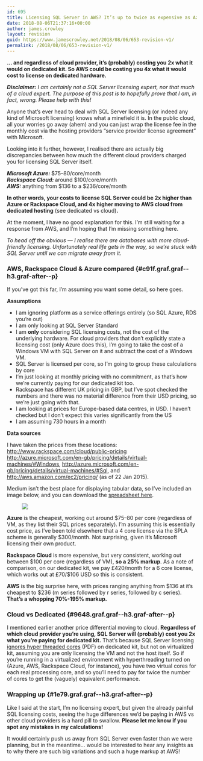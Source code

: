 ```yaml
---
id: 695
title: Licensing SQL Server in AWS? It’s up to twice as expensive as Azure or Rackspace Cloud.
date: 2018-08-06T21:37:16+00:00
author: james.crowley
layout: revision
guid: https://www.jamescrowley.net/2018/08/06/653-revision-v1/
permalink: /2018/08/06/653-revision-v1/
---
```

<p id="b0ed" class="graf graf--p graf-after--h3">
  <strong class="markup--strong markup--p-strong">… and regardless of cloud provider, it’s (probably) costing you 2x what it would on dedicated kit. So AWS could be costing you 4x what it would cost to license on dedicated hardware.</strong>
</p>

<p id="f9f4" class="graf graf--p graf-after--p">
  <strong class="markup--strong markup--p-strong"><em class="markup--em markup--p-em">Disclaimer:</em></strong><em class="markup--em markup--p-em"> I am certainly not a SQL Server licensing expert, nor that much of a cloud expert. The purpose of this post is to hopefully prove that I am, in fact, wrong. Please help with this!</em>
</p>

<p id="62c4" class="graf graf--p graf-after--p">
  Anyone that’s ever head to deal with SQL Server licensing (or indeed any kind of Microsoft licensing) knows what a minefield it is. In the public cloud, all your worries go away (ahem) and you can just wrap the license fee in the monthly cost via the hosting providers “service provider license agreement” with Microsoft.
</p>

<p id="f439" class="graf graf--p graf-after--p">
  Looking into it further, however, I realised there are actually big discrepancies between how much the different cloud providers charged you for licensing SQL Server itself.
</p>

<p id="e59d" class="graf graf--p graf-after--p">
  <strong class="markup--strong markup--p-strong"><em class="markup--em markup--p-em">Microsoft Azure: </em></strong>$75–80/core/month<br /> <strong class="markup--strong markup--p-strong"><em class="markup--em markup--p-em">Rackspace Cloud: </em></strong>around $100/core/month<br /> <strong class="markup--strong markup--p-strong"><em class="markup--em markup--p-em">AWS: </em></strong>anything from $136 to a $236/core/month
</p>

<p id="fc43" class="graf graf--p graf-after--p">
  <strong class="markup--strong markup--p-strong">In other words, your costs to license SQL Server could be 2x higher than Azure or Rackspace Cloud, and 4x higher moving to AWS cloud from dedicated hosting</strong> (see dedicated vs cloud)<strong class="markup--strong markup--p-strong">.</strong>
</p>

<p id="fc48" class="graf graf--p graf-after--p">
  At the moment, I have no good explanation for this. I’m still waiting for a response from AWS, and I’m hoping that I’m missing something here.
</p>

<p id="a93e" class="graf graf--p graf-after--p">
  <em class="markup--em markup--p-em">To head off the obvious — I realise there are databases with more cloud-friendly licensing. Unfortunately real life gets in the way, so we’re stuck with SQL Server until we can migrate away from it.</em>
</p>

### AWS, Rackspace Cloud & Azure compared {#c91f.graf.graf--h3.graf-after--p}

<p id="49aa" class="graf graf--p graf-after--h3">
  If you’ve got this far, I’m assuming you want some detail, so here goes.
</p>

<p id="87cb" class="graf graf--p graf-after--p">
  <strong class="markup--strong markup--p-strong">Assumptions</strong>
</p>

<ul class="postList">
  <li id="e591" class="graf graf--li graf-after--p">
    I am ignoring platform as a service offerings entirely (so SQL Azure, RDS you’re out)
  </li>
  <li id="0132" class="graf graf--li graf-after--li">
    I am only looking at SQL Server Standard
  </li>
  <li id="1ef9" class="graf graf--li graf-after--li">
    I am <strong class="markup--strong markup--li-strong">only</strong> considering SQL licensing costs, not the cost of the underlying hardware. For cloud providers that don’t explicitly state a licensing cost (only Azure does this), I’m going to take the cost of a Windows VM with SQL Server on it and subtract the cost of a Windows VM.
  </li>
  <li id="188d" class="graf graf--li graf-after--li">
    SQL Server is licensed per core, so I’m going to group these calculations by core
  </li>
  <li id="b723" class="graf graf--li graf-after--li">
    I’m just looking at monthly pricing with no commitment, as that’s how we’re currently paying for our dedicated kit too.
  </li>
  <li id="3f53" class="graf graf--li graf-after--li">
    Rackspace has different UK pricing in GBP, but I’ve spot checked the numbers and there was no material difference from their USD pricing, so we’re just going with that.
  </li>
  <li id="1a4d" class="graf graf--li graf-after--li">
    I am looking at prices for Europe-based data centres, in USD. I haven’t checked but I don’t expect this varies significantly from the US
  </li>
  <li id="4e3a" class="graf graf--li graf-after--li">
    I am assuming 730 hours in a month
  </li>
</ul>

<p id="db4e" class="graf graf--p graf-after--li">
  <strong class="markup--strong markup--p-strong">Data sources</strong>
</p>

<p id="76c9" class="graf graf--p graf-after--p">
  I have taken the prices from these locations: <a class="markup--anchor markup--p-anchor" href="https://www.rackspace.com" target="_blank" rel="nofollow noopener" data-href="http://www.rackspace.com/cloud/public-pricing">http://www.rackspace.com/cloud/public-pricing</a> <a class="markup--anchor markup--p-anchor" href="http://azure.microsoft.com/en-gb/pricing/details/virtual-machines/#Windows" target="_blank" rel="nofollow noopener" data-href="http://azure.microsoft.com/en-gb/pricing/details/virtual-machines/#Windows">http://azure.microsoft.com/en-gb/pricing/details/virtual-machines/#Windows</a>, <a class="markup--anchor markup--p-anchor" href="http://azure.microsoft.com/en-gb/pricing/details/virtual-machines/#Sql" target="_blank" rel="nofollow noopener" data-href="http://azure.microsoft.com/en-gb/pricing/details/virtual-machines/#Sql">http://azure.microsoft.com/en-gb/pricing/details/virtual-machines/#Sql</a>, and <a class="markup--anchor markup--p-anchor" href="http://aws.amazon.com/ec2/pricing/" target="_blank" rel="nofollow noopener" data-href="http://aws.amazon.com/ec2/pricing/">http://aws.amazon.com/ec2/pricing/</a> (as of 22 Jan 2015).
</p>

<p id="82b5" class="graf graf--p graf-after--p">
  Medium isn’t the best place for displaying tabular data, so I’ve included an image below, and you can download the <a class="markup--anchor markup--p-anchor" href="https://gist.github.com/jamescrowley/123673cb660eda1a7afe" target="_blank" rel="nofollow noopener" data-href="https://gist.github.com/jamescrowley/123673cb660eda1a7afe">spreadsheet here</a>.
</p><figure id="4fcc" class="graf graf--figure graf-after--p"> 

<div class="aspectRatioPlaceholder is-locked">
  <div class="aspectRatioPlaceholder-fill">
  </div>
  
  <div class="progressiveMedia js-progressiveMedia graf-image is-canvasLoaded is-imageLoaded" data-image-id="1*gaTZpgOAnFEItTC5lb5AhA.png" data-width="1652" data-height="1042" data-action="zoom" data-action-value="1*gaTZpgOAnFEItTC5lb5AhA.png" data-scroll="native">
  </div>
</div></figure> <figure id="4fcc" class="graf graf--figure graf-after--p"> 

<div class="aspectRatioPlaceholder is-locked">
  <div class="progressiveMedia js-progressiveMedia graf-image is-canvasLoaded is-imageLoaded" data-image-id="1*gaTZpgOAnFEItTC5lb5AhA.png" data-width="1652" data-height="1042" data-action="zoom" data-action-value="1*gaTZpgOAnFEItTC5lb5AhA.png" data-scroll="native">
    <img class="progressiveMedia-image js-progressiveMedia-image" src="https://cdn-images-1.medium.com/max/800/1*gaTZpgOAnFEItTC5lb5AhA.png" data-src="https://cdn-images-1.medium.com/max/800/1*gaTZpgOAnFEItTC5lb5AhA.png" />
  </div>
</div></figure> 

<p id="8b0e" class="graf graf--p graf-after--figure">
  <strong class="markup--strong markup--p-strong">Azure</strong> is the cheapest, working out around $75–80 per core (regardless of VM, as they list their SQL prices separately). I’m assuming this is essentially cost price, as I’ve been told elsewhere that a 4 core license via the SPLA scheme is generally $300/month. Not surprising, given it’s Microsoft licensing their own product.
</p>

<p id="23b8" class="graf graf--p graf-after--p">
  <strong class="markup--strong markup--p-strong">Rackspace Cloud</strong> is more expensive, but very consistent, working out between $100 per core (regardless of VM), <strong class="markup--strong markup--p-strong">so a 25% markup</strong>. As a note of comparison, on our dedicated kit, we pay £420/month for a 6 core license, which works out at £70/$106 USD so this is consistent.
</p>

<p id="3d73" class="graf graf--p graf-after--p">
  <strong class="markup--strong markup--p-strong">AWS</strong> is the big surprise here, with prices ranging anything from $136 at it’s cheapest to $236 (m series followed by r series, followed by c series). <strong class="markup--strong markup--p-strong">That’s a whopping 70%-195% markup.</strong>
</p>

### Cloud vs Dedicated {#9648.graf.graf--h3.graf-after--p}

<p id="ae1b" class="graf graf--p graf-after--h3">
  I mentioned earlier another price differential moving to cloud. <strong class="markup--strong markup--p-strong">Regardless of which cloud provider you’re using, SQL Server will (probably) cost you 2x what you’re paying for dedicated kit.</strong> That’s because SQL Server licensing <a class="markup--anchor markup--p-anchor" href="http://www.google.co.uk/url?sa=t&rct=j&q=&esrc=s&source=web&cd=1&cad=rja&uact=8&sqi=2&ved=0CEAQFjAA&url=http%3A%2F%2Fdownload.microsoft.com%2Fdownload%2F6%2F6%2FF%2F66FF3259-1466-4BBA-A505-2E3DA5B2B1FA%2FSQL_Server_2014_Licensing_Datasheet.pdf&ei=3v7AVNOBJ5G5aY7ygagF&usg=AFQjCNEImWMnUJ4Ud7JH-jYZuwFDMVZo7g&sig2=Xv-SVRNVkHm7MKY1XUULTA&bvm=bv.83829542,d.d24" target="_blank" rel="nofollow noopener" data-href="http://www.google.co.uk/url?sa=t&rct=j&q=&esrc=s&source=web&cd=1&cad=rja&uact=8&sqi=2&ved=0CEAQFjAA&url=http%3A%2F%2Fdownload.microsoft.com%2Fdownload%2F6%2F6%2FF%2F66FF3259-1466-4BBA-A505-2E3DA5B2B1FA%2FSQL_Server_2014_Licensing_Datasheet.pdf&ei=3v7AVNOBJ5G5aY7ygagF&usg=AFQjCNEImWMnUJ4Ud7JH-jYZuwFDMVZo7g&sig2=Xv-SVRNVkHm7MKY1XUULTA&bvm=bv.83829542,d.d24">ignores hyper threaded cores</a> (PDF) on dedicated kit, but not on virtualized kit, assuming you are only licensing the VM and not the host itself. So if you’re running in a virtualized environment with hyperthreading turned on (Azure, AWS, Rackspace Cloud, for instance), you have two virtual cores for each real processing core, and so you’ll need to pay for twice the number of cores to get the (vaguely) equivalent performance.
</p>

### Wrapping up {#1e79.graf.graf--h3.graf-after--p}

<p id="ad04" class="graf graf--p graf-after--h3">
  Like I said at the start, I’m no licensing expert, but given the already painful SQL licensing costs, seeing the huge differences we’d be paying in AWS vs other cloud providers is a hard pill to swallow. <strong class="markup--strong markup--p-strong">Please let me know if you spot any mistakes in my calculations!</strong>
</p>

<p id="0022" class="graf graf--p graf-after--p graf--trailing">
  It would certainly push us away from SQL Server even faster than we were planning, but in the meantime… would be interested to hear any insights as to why there are such big variations and such a huge markup at AWS!
</p>